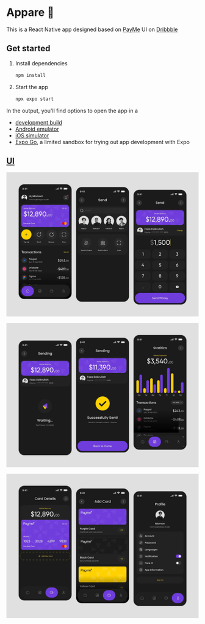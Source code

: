 # Appare 👋

This is a React Native app designed based on [PayMe](https://dribbble.com/shots/20774179-Payme-Finance-Mobile-App-Detail-Screen) UI on [Dribbble](https://dribbble.com)

## Get started

1. Install dependencies

   ```bash
   npm install
   ```

2. Start the app

   ```bash
   npx expo start
   ```

In the output, you'll find options to open the app in a

- [development build](https://docs.expo.dev/develop/development-builds/introduction/)
- [Android emulator](https://docs.expo.dev/workflow/android-studio-emulator/)
- [iOS simulator](https://docs.expo.dev/workflow/ios-simulator/)
- [Expo Go](https://expo.dev/go), a limited sandbox for trying out app development with Expo

## [UI](https://dribbble.com/shots/20774179-Payme-Finance-Mobile-App-Detail-Screen)

![ ](./design/ui-1.webp)

![ ](./design/ui-2.webp)

![ ](./design/ui-3.webp)
